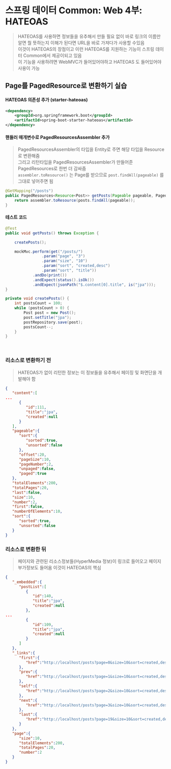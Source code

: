 # 스프링 데이터 Common: Web 4부: HATEOAS
> HATEOAS를 사용하면 정보들을 유추해서 만들 필요 없이 바로 링크의 이름만 알면 뭘 뜻하는지 이해가 된다면 URL을 바로 가져다가 사용할 수있음  
> 이것이 HATEOAS의 장점이고 이런 HATEOAS를 지원하는 기능이 스프링 데이터 Common에서 제공이되고 있음  
> 이 기능을 사용하려면 WebMVC가 들어있어야하고 HATEOAS 도 들어있어야 사용이 가능  

## Page를 PagedResource로 변환하기 실습
#### HATEOAS 의존성 추가 (starter-hateoas)
```xml
<dependency>
    <groupId>org.springframework.boot</groupId>
    <artifactId>spring-boot-starter-hateoas</artifactId>
</dependency>
```

#### 핸들러 매개변수로 PagedResourcesAssembler 추가
> PagedResourcesAssembler의 타입을 Entity로 주면 해당 타입을 Resource로 변환해줌  
> 그리고 리턴타입을 PagedResourcesAssembler가 만들어준 PagedResources로 한번 더 감싸줌  
> `assembler.toResource()` 는 Page를 받으므로 `post.findAll(pageable)` 를 그대로 넣어주면 됨  
```java
@GetMapping("/posts")
public PagedResources<Resource<Post>> getPosts(Pageable pageable, PagedResourcesAssembler<Post> assembler) {
    return assembler.toResource(posts.findAll(pageable));
}
```

#### 테스트 코드
```java
@Test
public void getPosts() throws Exception {

    createPosts();

    mockMvc.perform(get("/posts/")
                .param("page", "3")
                .param("size", "10")
                .param("sort", "created,desc")
                .param("sort", "title"))
            .andDo(print())
            .andExpect(status().isOk())
            .andExpect(jsonPath("$.content[0].title", is("jpa")));
}

private void createPosts() {
    int postsCount = 100;
    while (postsCount > 0) {
        Post post = new Post();
        post.setTitle("jpa");
        postRepository.save(post);
        postsCount--;
    }
}
```
 
### 리소스로 변환하기 전
> HATEOAS가 없이 리턴한 정보는 이 정보들을 유추해서 페이징 및 화면단을 개발해야 함  
```json
{  
   "content":[  
...
      {  
         "id":111,
         "title":"jpa",
         "created":null
      }
   ],
   "pageable":{  
      "sort":{  
         "sorted":true,
         "unsorted":false
      },
      "offset":20,
      "pageSize":10,
      "pageNumber":2,
      "unpaged":false,
      "paged":true
   },
   "totalElements":200,
   "totalPages":20,
   "last":false,
   "size":10,
   "number":2,
   "first":false,
   "numberOfElements":10,
   "sort":{  
      "sorted":true,
      "unsorted":false
   }
}
```

### 리소스로 변환한 뒤
> 페이지와 관련된 리소스정보들(HyperMedia 정보)이 링크로 들어오고 페이지 부가정보도 들어옴 이것이 HATEOAS의 핵심  
```json
{  
   "_embedded":{  
      "postList":[  
         {  
            "id":140,
            "title":"jpa",
            "created":null
         },
...
         {  
            "id":109,
            "title":"jpa",
            "created":null
         }
      ]
   },
   "_links":{  
      "first":{  
         "href":"http://localhost/posts?page=0&size=10&sort=created,desc&sort=title,asc"
      },
      "prev":{  
         "href":"http://localhost/posts?page=1&size=10&sort=created,desc&sort=title,asc"
      },
      "self":{  
         "href":"http://localhost/posts?page=2&size=10&sort=created,desc&sort=title,asc"
      },
      "next":{  
         "href":"http://localhost/posts?page=3&size=10&sort=created,desc&sort=title,asc"
      },
      "last":{  
         "href":"http://localhost/posts?page=19&size=10&sort=created,desc&sort=title,asc"
      }
   },
   "page":{  
      "size":10,
      "totalElements":200,
      "totalPages":20,
      "number":2
   }
}
```